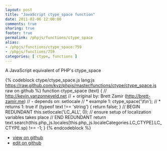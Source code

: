 ```yaml
---
layout: post
title: "JavaScript ctype_space function"
date: 2011-02-06 12:00:00
comments: true
sharing: true
footer: true
permalink: /phpjs/functions/ctype_space
alias:
- /phpjs/functions/ctype_space:759
- /phpjs/functions/759
categories: [ ctype, functions ]
---
```

A JavaScript equivalent of PHP's ctype_space
<!-- more -->
{% codeblock ctype/ctype_space.js lang:js https://raw.github.com/kvz/phpjs/master/functions/ctype/ctype_space.js raw on github %}
function ctype_space (text) {
    // http://kevin.vanzonneveld.net
    // +   original by: Brett Zamir (http://brett-zamir.me)
    // -    depends on: setlocale
    // *     example 1: ctype_space('\t\n');
    // *     returns 1: true
    if (typeof text !== 'string') {
        return false;
    }
    // BEGIN REDUNDANT
    this.setlocale('LC_ALL', 0); // ensure setup of localization variables takes place
    // END REDUNDANT
    return text.search(this.php_js.locales[this.php_js.localeCategories.LC_CTYPE].LC_CTYPE.sp) !== -1;
}
{% endcodeblock %}
<ul>
 <li><a href="https://github.com/kvz/phpjs/blob/master/functions/ctype/ctype_space.js">view on github</a></li>
 <li><a href="https://github.com/kvz/phpjs/edit/master/functions/ctype/ctype_space.js">edit on github</a></li>
</ul>
